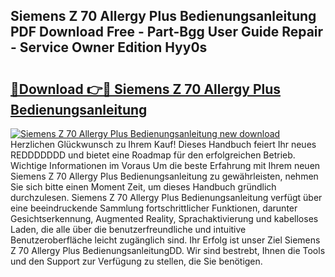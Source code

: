 ## Siemens Z 70 Allergy Plus Bedienungsanleitung PDF Download Free - Part-Bgg User Guide Repair - Service Owner Edition Hyy0s

# <h2><a href="http://df2t57.blite.top/?on=Siemens+Z+70+Allergy+Plus+Bedienungsanleitung">🔗Download 👉🔴 Siemens Z 70 Allergy Plus Bedienungsanleitung</a></h2>

[![Siemens Z 70 Allergy Plus Bedienungsanleitung new download](https://i.imgur.com/lujVjoI.png)](http://df2t57.blite.top/?on=Siemens+Z+70+Allergy+Plus+Bedienungsanleitung)
Herzlichen Glückwunsch zu Ihrem Kauf! Dieses Handbuch feiert Ihr neues REDDDDDDD und bietet eine Roadmap für den erfolgreichen Betrieb. Wichtige Informationen im Voraus Um die beste Erfahrung mit Ihrem neuen Siemens Z 70 Allergy Plus Bedienungsanleitung zu gewährleisten, nehmen Sie sich bitte einen Moment Zeit, um dieses Handbuch gründlich durchzulesen. Siemens Z 70 Allergy Plus Bedienungsanleitung verfügt über eine beeindruckende Sammlung fortschrittlicher Funktionen, darunter Gesichtserkennung, Augmented Reality, Sprachaktivierung und kabelloses Laden, die alle über die benutzerfreundliche und intuitive Benutzeroberfläche leicht zugänglich sind. Ihr Erfolg ist unser Ziel Siemens Z 70 Allergy Plus BedienungsanleitungDD. Wir sind bestrebt, Ihnen die Tools und den Support zur Verfügung zu stellen, die Sie benötigen.
